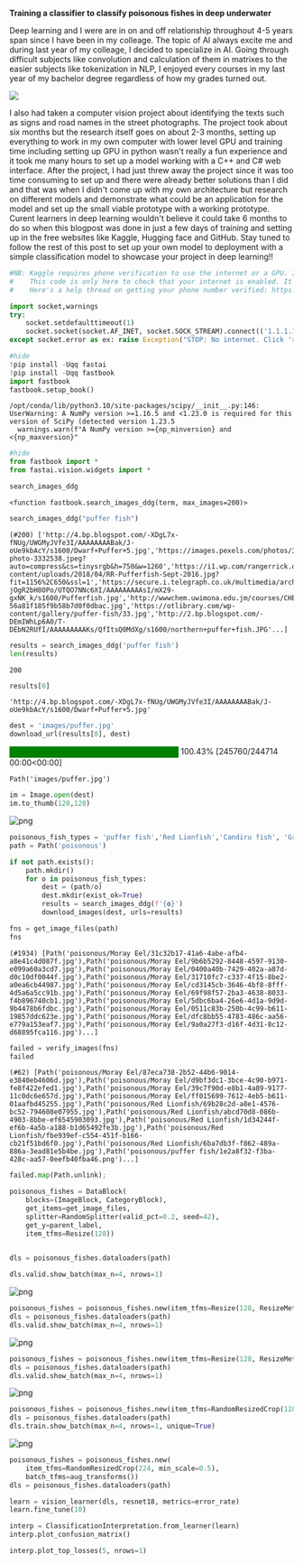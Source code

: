 **Training a classifier to classify poisonous fishes in deep underwater**

Deep learning and I were are in on and off relationship throughout 4-5 years span since I have been in my colleage. The topic of AI always excite me and during last year of my colleage, I decided to specialize in AI. Going through difficult subjects like convolution and calculation of them in matrixes to the easier subjects like tokenization in NLP, I enjoyed every courses in my last year of my bachelor degree regardless of how my grades turned out. 

![](images/puffer.jpg)

I also had taken a computer vision project about identifying the texts such as signs and road names in the street photographs. The project took about six months but the research itself goes on about 2-3 months, setting up everything to work in my own computer with lower level GPU and training time including setting up GPU in python wasn't really a fun experience and it took me many hours to set up a model working with a C++ and C# web interface. After the project, I had just threw away the project since it was too time consuming to set up and there were already better solutions than I did and that was when I didn't come up with my own architecture but research on different models and demonstrate what could be an application for the model and set up the small viable prototype with a working prototype. Curent learners in deep learning wouldn't believe it could take 6 months to do so when this blogpost was done in just a few days of training and setting up in the free websites like Kaggle, Hugging face and GitHub. Stay tuned to follow the rest of this post to set up your own model to deployment with a simple classification model to showcase your project in deep learning!!  


```python
#NB: Kaggle requires phone verification to use the internet or a GPU. If you haven't done that yet, the cell below will fail
#    This code is only here to check that your internet is enabled. It doesn't do anything else.
#    Here's a help thread on getting your phone number verified: https://www.kaggle.com/product-feedback/135367

import socket,warnings
try:
    socket.setdefaulttimeout(1)
    socket.socket(socket.AF_INET, socket.SOCK_STREAM).connect(('1.1.1.1', 53))
except socket.error as ex: raise Exception("STOP: No internet. Click '>|' in top right and set 'Internet' switch to on")
```


```python
#hide
!pip install -Uqq fastai
!pip install -Uqq fastbook
import fastbook
fastbook.setup_book() 
```

    /opt/conda/lib/python3.10/site-packages/scipy/__init__.py:146: UserWarning: A NumPy version >=1.16.5 and <1.23.0 is required for this version of SciPy (detected version 1.23.5
      warnings.warn(f"A NumPy version >={np_minversion} and <{np_maxversion}"



```python
#hide
from fastbook import *
from fastai.vision.widgets import *
```


```python
search_images_ddg
```




    <function fastbook.search_images_ddg(term, max_images=200)>




```python
search_images_ddg("puffer fish")
```




    (#200) ['http://4.bp.blogspot.com/-XDgL7x-fNUg/UWGMyJVfe3I/AAAAAAAABak/J-oUe9kbAcY/s1600/Dwarf+Puffer+5.jpg','https://images.pexels.com/photos/3332538/pexels-photo-3332538.jpeg?auto=compress&cs=tinysrgb&h=750&w=1260','https://i1.wp.com/rangerrick.org/wp-content/uploads/2018/04/RR-Pufferfish-Sept-2016.jpg?fit=1156%2C650&ssl=1','https://secure.i.telegraph.co.uk/multimedia/archive/03084/puffer_fish_3084634k.jpg','http://stockarch.com/files/12/12/pufferfish.jpg','http://3.bp.blogspot.com/-jOgR2bH8OPo/UTQO7NNc6XI/AAAAAAAAAsI/mX29-gxNK_k/s1600/Pufferfish.jpg','http://wwwchem.uwimona.edu.jm/courses/CHEM2402/Crime/pufferfish.jpg','https://fthmb.tqn.com/83PGRHlPECO11q3FeKNTP_A5uYY=/2126x1413/filters:fill(auto,1)/dv511069-56a81f185f9b58b7d0f0dbac.jpg','https://otlibrary.com/wp-content/gallery/puffer-fish/33.jpg','http://2.bp.blogspot.com/-DEmIWhLp6A0/T-DEbN2RUfI/AAAAAAAAAKs/QfItsQ0MdXg/s1600/northern+puffer+fish.JPG'...]




```python
results = search_images_ddg('puffer fish')
len(results)
```




    200




```python
results[0]
```




    'http://4.bp.blogspot.com/-XDgL7x-fNUg/UWGMyJVfe3I/AAAAAAAABak/J-oUe9kbAcY/s1600/Dwarf+Puffer+5.jpg'




```python
dest = 'images/puffer.jpg'
download_url(results[0], dest)
```



<style>
    /* Turns off some styling */
    progress {
        /* gets rid of default border in Firefox and Opera. */
        border: none;
        /* Needs to be in here for Safari polyfill so background images work as expected. */
        background-size: auto;
    }
    progress:not([value]), progress:not([value])::-webkit-progress-bar {
        background: repeating-linear-gradient(45deg, #7e7e7e, #7e7e7e 10px, #5c5c5c 10px, #5c5c5c 20px);
    }
    .progress-bar-interrupted, .progress-bar-interrupted::-webkit-progress-bar {
        background: #F44336;
    }
</style>





<div>
  <progress value='245760' class='' max='244714' style='width:300px; height:20px; vertical-align: middle;'></progress>
  100.43% [245760/244714 00:00&lt;00:00]
</div>






    Path('images/puffer.jpg')




```python
im = Image.open(dest)
im.to_thumb(128,128)
```




    
![png](output_9_0.png)
    




```python
poisonous_fish_types = 'puffer fish','Red Lionfish','Candiru fish', 'Great White Shark', 'Moray Eel', 'Tigerfish', 'Piranha fish', 'Stonefish', 'Atlantic Manta', 'Electric Eel'
path = Path('poisonous')
```


```python
if not path.exists():
    path.mkdir()
    for o in poisonous_fish_types:
        dest = (path/o)
        dest.mkdir(exist_ok=True)
        results = search_images_ddg(f'{o}')
        download_images(dest, urls=results)    
```


```python
fns = get_image_files(path)
fns
```




    (#1934) [Path('poisonous/Moray Eel/31c32b17-41a6-4abe-afb4-a8e41c4d087f.jpg'),Path('poisonous/Moray Eel/9b6b5292-8448-4597-9130-e099a60a3cd7.jpg'),Path('poisonous/Moray Eel/0400a40b-7429-402a-a87d-d0c10df0044f.jpg'),Path('poisonous/Moray Eel/31710fc7-c337-4f15-8be2-a0ea6cb44987.jpg'),Path('poisonous/Moray Eel/cd3145cb-3646-4bf8-8fff-4d5a6a5cc91b.jpg'),Path('poisonous/Moray Eel/69f98f57-2ba3-4638-8033-f4b896740cb1.jpg'),Path('poisonous/Moray Eel/5dbc6ba4-26e6-4d1a-9d9d-9b4478b6fdbc.jpg'),Path('poisonous/Moray Eel/0511c83b-250b-4c99-b611-19857ddc623e.jpg'),Path('poisonous/Moray Eel/dfc8bb55-4783-486c-aa56-e779a153eaf7.jpg'),Path('poisonous/Moray Eel/9a0a27f3-d16f-4d31-8c12-d68895fca116.jpg')...]




```python
failed = verify_images(fns)
failed
```




    (#62) [Path('poisonous/Moray Eel/87eca738-2b52-44b6-9014-e3840eb4606d.jpg'),Path('poisonous/Moray Eel/d9bf3dc1-3bce-4c90-b971-fe8f422efed1.jpg'),Path('poisonous/Moray Eel/39c7f90d-e8b1-4a89-9177-11c0dc6e657d.jpg'),Path('poisonous/Moray Eel/ff015699-7612-4eb5-b611-01aafbd45255.jpg'),Path('poisonous/Red Lionfish/69b28c2d-a8e1-4576-bc52-794608e07955.jpg'),Path('poisonous/Red Lionfish/abcd70d8-086b-4903-8bbe-ef6545903093.jpg'),Path('poisonous/Red Lionfish/1d34244f-ef6b-4a5b-a188-b1d65492fe3b.jpg'),Path('poisonous/Red Lionfish/fbe939ef-c554-451f-b166-cb21f51bd6f0.jpg'),Path('poisonous/Red Lionfish/6ba7db3f-f862-489a-886a-3ead81e5b4be.jpg'),Path('poisonous/puffer fish/1e2a8f32-f3ba-428c-aa57-0eefb40fba46.png')...]




```python
failed.map(Path.unlink);
```


```python
poisonous_fishes = DataBlock(
    blocks=(ImageBlock, CategoryBlock), 
    get_items=get_image_files, 
    splitter=RandomSplitter(valid_pct=0.2, seed=42),
    get_y=parent_label,
    item_tfms=Resize(128))
     
```


```python
dls = poisonous_fishes.dataloaders(path)
```


```python
dls.valid.show_batch(max_n=4, nrows=1)
```


    
![png](output_17_0.png)
    



```python
poisonous_fishes = poisonous_fishes.new(item_tfms=Resize(128, ResizeMethod.Squish))
dls = poisonous_fishes.dataloaders(path)
dls.valid.show_batch(max_n=4, nrows=1)
```


    
![png](output_18_0.png)
    



```python
poisonous_fishes = poisonous_fishes.new(item_tfms=Resize(128, ResizeMethod.Pad, pad_mode='zeros'))
dls = poisonous_fishes.dataloaders(path)
dls.valid.show_batch(max_n=4, nrows=1)
```


    
![png](output_19_0.png)
    



```python
poisonous_fishes = poisonous_fishes.new(item_tfms=RandomResizedCrop(128, min_scale=0.3))
dls = poisonous_fishes.dataloaders(path)
dls.train.show_batch(max_n=4, nrows=1, unique=True)
```


    
![png](output_20_0.png)
    



```python
poisonous_fishes = poisonous_fishes.new(
    item_tfms=RandomResizedCrop(224, min_scale=0.5),
    batch_tfms=aug_transforms())
dls = poisonous_fishes.dataloaders(path)
```


```python
learn = vision_learner(dls, resnet18, metrics=error_rate)
learn.fine_tune(10)
```


```python
interp = ClassificationInterpretation.from_learner(learn)
interp.plot_confusion_matrix()
```


```python
interp.plot_top_losses(5, nrows=1)
```
